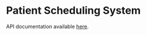 # Patient Scheduling System

API documentation available [here](https://documenter.getpostman.com/view/4921799/TzeXk7LP).
